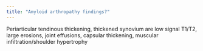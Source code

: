 ```yaml
---
title: "Amyloid arthropathy findings?"
---
```

Periarticular tendinous thickening, thickened synovium are low signal T1/T2, large erosions, joint effusions, capsular thickening, muscular infiltration/shoulder hypertrophy

